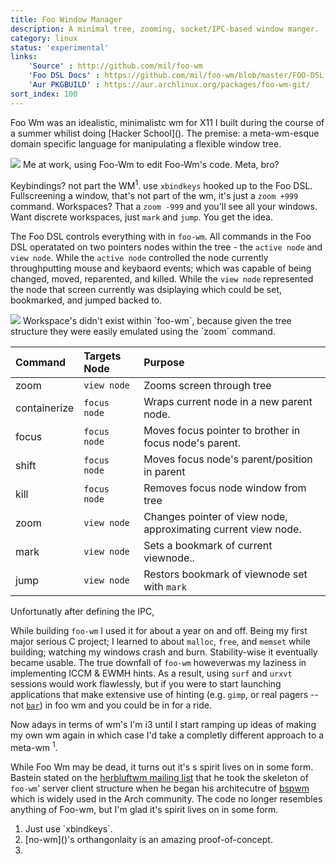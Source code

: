 ```yaml
---
title: Foo Window Manager
description: A minimal tree, zooming, socket/IPC-based window manger.
category: linux
status: 'experimental'
links:
    'Source' : http://github.com/mil/foo-wm
    'Foo DSL Docs' : https://github.com/mil/foo-wm/blob/master/FOO-DSL.md
    'Aur PKGBUILD' : https://aur.archlinux.org/packages/foo-wm-git/
sort_index: 100
---
```


<p class='big-first'>Foo Wm was an idealistic, minimalistc wm for X11 I built during the course of a summer whilist doing [Hacker School]().  The premise: a meta-wm-esque domain specific language for manipulating a flexible window tree.</p>

<div class='captioned-image'>
<img src="/interfaces/Foo-Wm/kind-of-busy.png">
<span class='caption'>Me at work, using Foo-Wm to edit Foo-Wm's code. Meta, bro?</span>
</div>



Keybindings? not part the WM<sup>1</sup>.  use <code>xbindkeys</code> hooked up to the Foo DSL. Fullscreening a window, that's not part of the wm, it's just a <code>zoom +999</code> command. Workspaces? That a `zoom -999` and you'll see all your windows. Want discrete workspaces, just <code>mark</code> and <code>jump</code>. You get the idea.

The Foo DSL controls everything with in `foo-wm`. All commands in the Foo DSL operatated on two pointers nodes within the tree - the <code>active node</code> and <code>view node</code>.  While the <code>active node</code> controlled the node currently throughputting mouse and keybaord events; which was capable of being changed, moved, reparented, and killed. While the <code>view node</code> represented the node that screen currently was dsiplaying which could be set, bookmarked, and jumped backed to.


<div class='captioned-image'>
<img src="/interfaces/Foo-Wm/node-sketch.jpg">
<span class='caption'>Workspace's didn't exist within `foo-wm`, because given the tree structure they were easily emulated using the `zoom` command.</span>
</div>



|Command   |Targets Node | Purpose |
|:---------|:------------|:--------|
|zoom      | `view node` | Zooms screen through tree |
|containerize | `focus node` | Wraps current node in a new parent node. |
|focus | `focus node` | Moves focus pointer to brother in focus node's parent. |
|shift | `focus node` | Moves focus node's parent/position in parent |
| kill | `focus node` | Removes focus node window from tree |
| zoom | `view node` | Changes pointer of view node, approximating current view node. |
| mark | `view node` | Sets a bookmark of current viewnode.. |
| jump | `view node` | Restors bookmark of viewnode set with `mark` |

Unfortunatly after defining the IPC, 



While building `foo-wm` I used it for about a year on and off. Being my first major serious C project; I learned to about `malloc`, `free`, and `memset` while building; watching my windows crash and burn. Stability-wise it eventually became usable.  The true downfall of `foo-wm` howeverwas my laziness in implementing ICCM & EWMH hints. As a result, using `surf` and `urxvt` sessions would work flawlessly, but if you were to start launching applications that make extensive use of hinting (e.g. `gimp`, or real pagers -- not [`bar`]()) in foo wm and you could be in for a ride.

Now adays in terms of wm's I'm i3 until I start ramping up ideas of making my own wm again in which case I'd take a completly different approach to a meta-wm <sup>1</sup>.

While Foo Wm may be dead, it turns out it's s spirit lives on in some form. Bastein stated on the [herbluftwm mailing list]() that he took the skeleton of `foo-wm`' server client structure when he began his architecutre of [bspwm]() which is widely used in the Arch community. The code no longer resembles anything of Foo-wm, but I'm glad it's spirit lives on in some form.

<ol class='footnotes'>
<li>Just use `xbindkeys`.</li>
<li>[no-wm]()'s orthangonlaity is an amazing proof-of-concept.</li>
<li></li>
</ol>
